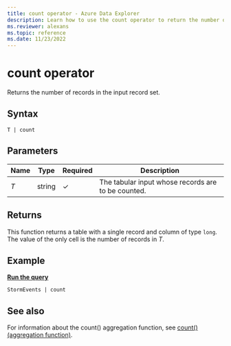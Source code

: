 ```yaml
---
title: count operator - Azure Data Explorer
description: Learn how to use the count operator to return the number of records in the input record set.
ms.reviewer: alexans
ms.topic: reference
ms.date: 11/23/2022
---
```

# count operator

Returns the number of records in the input record set.

## Syntax

`T | count`

## Parameters

| Name | Type | Required | Description |
|--|--|--|--|
| *T* | string | &check; | The tabular input whose records are to be counted. |

## Returns

This function returns a table with a single record and column of type
`long`. The value of the only cell is the number of records in *T*.

## Example

[**Run the query**](https://dataexplorer.azure.com/clusters/help/databases/Samples?query=H4sIAAAAAAAAAwsuyS/KdS1LzSspVqhRSM4vzSsBALU2eHsTAAAA)

```kusto
StormEvents | count
```

## See also

For information about the count() aggregation function, see [count() (aggregation function)](count-aggfunction.md).
